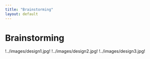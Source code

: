 ```yaml
---
title: "Brainstorming"
layout: default
---
```


# Brainstorming #

!../images/design1.jpg!
!../images/design2.jpg!
!../images/design3.jpg!